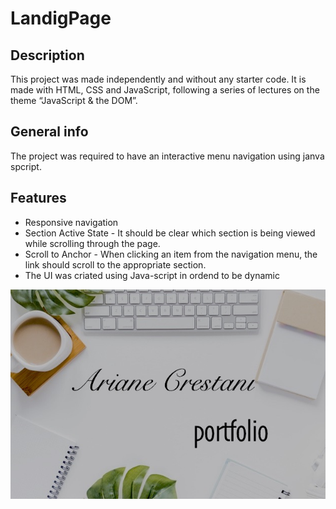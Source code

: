 
# LandigPage 


## Description
This project was made independently and without any starter code. It is made with HTML, CSS and JavaScript, following a series of lectures on the theme “JavaScript & the DOM”.

## General info
The project was required to have an interactive menu navigation using janva spcript.

## Features

* Responsive navigation
* Section Active State - It should be clear which section is being viewed while scrolling through the page.
* Scroll to Anchor - When clicking an item from the navigation menu, the link should scroll to the appropriate section.
* The UI was criated using Java-script in ordend to be dynamic 



<img src = "images/main2.jpg">
